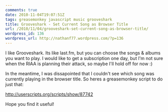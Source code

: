 ```yaml
---
comments: true
date: 2010-11-04T19:07:51Z
tags: greasemonkey javascript music grooveshark
title: Grooveshark - Set Current Song as Browser Title
url: /2010/11/04/grooveshark-set-current-song-as-browser-title/
wordpress_id: 136
wordpress_url: http://nathanf77.wordpress.com/?p=136
---
```


I like Grooveshark. Its like last.fm, but you can choose the songs &amp; albums you want to play. I would like to get a subscription one day, but I'm not sure when the RIAA is planning their attack, so maybe I'll hold off for now :)

In the meantime, I was dissapointed that I couldn't see which song was currently playing in the browser title. So heres a greasemonkey script to do just that:

<a href="http://userscripts.org/scripts/show/87742">http://userscripts.org/scripts/show/87742</a>

Hope you find it useful!

